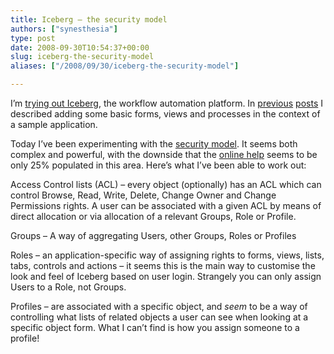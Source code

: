 ```yaml
---
title: Iceberg – the security model
authors: ["synesthesia"]
type: post
date: 2008-09-30T10:54:37+00:00
slug: iceberg-the-security-model 
aliases: ["/2008/09/30/iceberg-the-security-model"]

---
```

I’m [trying out Iceberg][1], the workflow automation platform. In [previous][2] [posts][3] I described adding some basic forms, views and processes in the context of a sample application.

Today I’ve been experimenting with the [security model][4]. It seems both complex and powerful, with the downside that the [online help][4] seems to be only 25% populated in this area. Here’s what I’ve been able to work out:

Access Control lists (ACL) – every object (optionally) has an ACL which can control Browse, Read, Write, Delete, Change Owner and Change Permissions rights. A user can be associated with a given ACL by means of direct allocation or via allocation of a relevant Groups, Role or Profile.

Groups – A way of aggregating Users, other Groups, Roles or Profiles

Roles – an application-specific way of assigning rights to forms, views, lists, tabs, controls and actions – it seems this is the main way to customise the look and feel of Iceberg based on user login. Strangely you can only assign Users to a Role, not Groups.

Profiles – are associated with a specific object, and _seem_ to be a way of controlling what lists of related objects a user can see when looking at a specific object form. What I can’t find is how you assign someone to a profile!

 [1]: https://www.synesthesia.co.uk/blog/archives/2008/09/24/iceberg/
 [2]: https://www.synesthesia.co.uk/blog/archives/2008/09/24/iceberg-creating-the-first-user-story-1/
 [3]: https://www.synesthesia.co.uk/blog/archives/2008/09/25/iceberg-creating-the-first-user-story-2/
 [4]: https://www.learniceberg.com/6_Security_and_Permissions